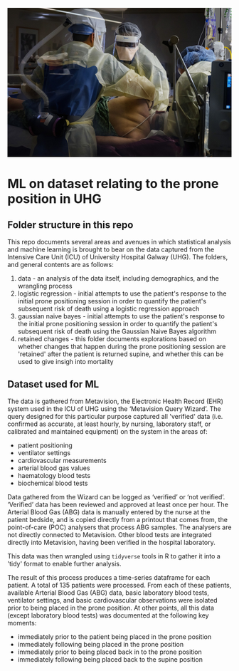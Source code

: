 ![](/images/prone_01.jpg)

# ML on dataset relating to the prone position in UHG

## Folder structure in this repo

This repo documents several areas and avenues in which statistical analysis and machine learning is brought to bear on the data captured from the Intensive Care Unit (ICU) of University Hospital Galway (UHG). The folders, and general contents are as follows:

1. data - an analysis of the data itself, including demographics, and the wrangling process
2. logistic regression - initial attempts to use the patient's response to the initial prone positioning session in order to quantify the patient's subsequent risk of death using a logistic regression approach
3. gaussian naive bayes - initial attempts to use the patient's response to the initial prone positioning session in order to quantify the patient's subsequent risk of death using the Gaussian Naive Bayes algorithm
4. retained changes - this folder documents explorations based on whether changes that happen during the prone positioning session are 'retained' after the patient is returned supine, and whether this can be used to give insigh into mortality

## Dataset used for ML

The data is gathered from Metavision, the Electronic Health Record (EHR) system used in the ICU of UHG using the ‘Metavision Query Wizard’. The query designed for this particular purpose captured all 'verified' data (i.e. confirmed as accurate, at least hourly, by nursing, laboratory staff, or calibrated and maintained equipment) on the system in the areas of:

- patient positioning
- ventilator settings
- cardiovascular measurements
- arterial blood gas values
- haematology blood tests
- biochemical blood tests

Data gathered from the Wizard can be logged as ‘verified’ or ‘not verified’. ‘Verified’ data has been reviewed and approved at least once per hour. The Arterial Blood Gas (ABG) data is manually entered by the nurse at the patient bedside, and is copied directly from a printout that comes from, the point-of-care (POC) analysers that process ABG samples. The analysers are not directly connected to Metavision. Other blood tests are integrated directly into Metavision, having been verified in the hospital laboratory.

This data was then wrangled using `tidyverse` tools in R to gather it into a 'tidy' format to enable further analysis.

The result of this process produces a time-series dataframe for each patient. A total of 135 patients were processed. From each of these patients, available Arterial Blood Gas (ABG) data, basic laboratory blood tests, ventilator settings, and basic cardiovascular observations were isolated prior to being placed in the prone position. At other points, all this data (except laboratory blood tests) was documented at the following key moments:

- immediately prior to the patient being placed in the prone position
- immediately following being placed in the prone position
- immediately prior to being placed back in to the prone position
- immediately following being placed back to the supine position
